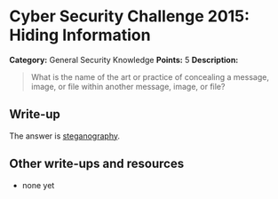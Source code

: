 # Cyber Security Challenge 2015: Hiding Information

**Category:** General Security Knowledge
**Points:** 5
**Description:**

> What is the name of the art or practice of concealing a message, image, or file within another message, image, or file?

## Write-up

The answer is [steganography](https://en.wikipedia.org/wiki/Steganography).

## Other write-ups and resources

* none yet

